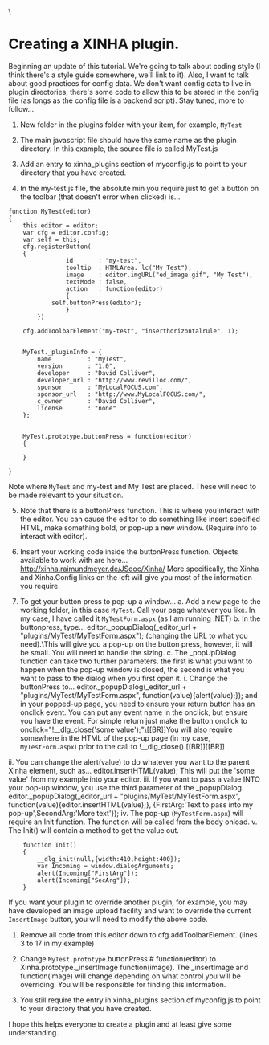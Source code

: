 \\
# Creating a XINHA plugin.

Beginning an update of this tutorial.  We're going to talk about coding style (I think there's a style guide somewhere, we'll link to it).  Also, I want to talk about good practices for config data.  We don't want config data to live in plugin directories, there's some code to allow this to be stored in the config file (as longs as the config file is a backend script).  Stay tuned, more to follow...

1. New folder in the plugins folder with your item, for example, `MyTest`

2. The main javascript file should have the same name as the plugin directory.  In this example, the source file is called MyTest.js

3. Add an entry to xinha_plugins section of myconfig.js to point to your directory that you have created.

4. In the my-test.js file, the absolute min you require just to get a button on the toolbar (that doesn't error when clicked) is...

```
function MyTest(editor)
{
	this.editor = editor;
	var cfg = editor.config;
	var self = this;
	cfg.registerButton(
	{
                id       : "my-test",
                tooltip  : HTMLArea._lc("My Test"),
                image    : editor.imgURL("ed_image.gif", "My Test"),
                textMode : false,
                action   : function(editor)
                {
			self.buttonPress(editor);
                }
        })

	cfg.addToolbarElement("my-test", "inserthorizontalrule", 1);


	MyTest._pluginInfo = {
		name          : "MyTest",
		version       : "1.0",
		developer     : "David Colliver",
		developer_url : "http://www.revilloc.com/",
		sponsor       : "MyLocalFOCUS.com",
		sponsor_url   : "http://www.MyLocalFOCUS.com/",
		c_owner       : "David Colliver",
		license       : "none"
	};

	
	MyTest.prototype.buttonPress = function(editor)
	{
	
	}

}
```

Note where `MyTest` and my-test and My Test are placed. These will need to be made relevant to your situation.


5. Note that there is a buttonPress function. This is where you interact with the editor. You can cause the editor to do something like insert specified HTML, make something bold, or pop-up a new window. (Require info to interact with editor).

6. Insert your working code inside the buttonPress function.
	Objects available to work with are here...
	http://xinha.raimundmeyer.de/JSdoc/Xinha/
	More specifically, the Xinha and Xinha.Config links on the left will give you most of the information you require.

7. To get your button press to pop-up a window...
	a. Add a new page to the working folder, in this case `MyTest`. Call your page whatever you like. In my case, I have called it `MyTestForm.aspx` (as I am running .NET)
	b. In the buttonpress, type... editor._popupDialog(_editor_url + "plugins/MyTest/MyTestForm.aspx"); (changing the URL to what you need).\\This will give you a pop-up on the button press, however, it will be small. You will need to handle the sizing.
	c. The _popUpDialog function can take two further parameters. the first is what you want to happen when the pop-up window is closed, the second is what you want to pass to the dialog when you first open it.
		i. Change the buttonPress to... editor._popupDialog(_editor_url + "plugins/MyTest/MyTestForm.aspx", function(value){alert(value);}); and in your popped-up page, you need to ensure your return button has an onclick event. You can put any event name in the onclick, but ensure you have the event. For simple return just make the button onclick to onclick="!__dlg_close('some value');"\\[[BR]]You will also require <script src="../../popups/popup.js" type=text/javascript></script> somewhere in the HTML of the pop-up page (in my case, `MyTestForm.aspx`) prior to the call to !__dlg_close().[[BR]][[BR]]

ii. You can change the alert(value) to do whatever you want to the parent Xinha element, such as...  editor.insertHTML(value); This will put the 'some value' from my example into your editor.
		iii. If you want to pass a value INTO your pop-up window, you use the third parameter of the _popupDialog. editor._popupDialog(_editor_url + "plugins/MyTest/MyTestForm.aspx", function(value){editor.insertHTML(value);}, {FirstArg:'Text to pass into my pop-up',SecondArg:'More text'});
		iv. The pop-up (`MyTestForm.aspx`) will require an Init function. The function will be called from the body onload. <body onload="Init()">
		v. The Init() will contain a method to get the value out.

```
	function Init()
	{
		__dlg_init(null,{width:410,height:400});
		var Incoming = window.dialogArguments;
		alert(Incoming["FirstArg"]);
		alert(Incoming["SecArg"]);
	}
```




If you want your plugin to override another plugin, for example, you may have developed an image upload facility and want to override the current `InsertImage` button, you will need to modify the above code.

1. Remove all code from this.editor down to cfg.addToolbarElement. (lines 3 to 17 in my example)

2. Change `MyTest.prototype`.buttonPress # function(editor) to Xinha.prototype._insertImage function(image).
     The _insertImage and function(image) will change depending on what control you will be overriding. You will be responsible for finding this information.
3. You still require the entry in xinha_plugins section of myconfig.js to point to your directory that you have created.



I hope this helps everyone to create a plugin and at least give some understanding.
